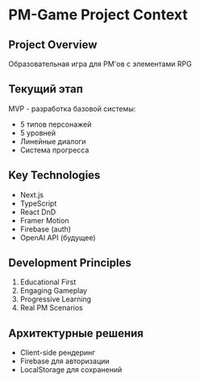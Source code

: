 # PM-Game Project Context

## Project Overview
Образовательная игра для PM'ов с элементами RPG

## Текущий этап
MVP - разработка базовой системы:
- 5 типов персонажей
- 5 уровней
- Линейные диалоги
- Система прогресса

## Key Technologies
- Next.js
- TypeScript
- React DnD
- Framer Motion
- Firebase (auth)
- OpenAI API (будущее)

## Development Principles
1. Educational First
2. Engaging Gameplay
3. Progressive Learning
4. Real PM Scenarios

## Архитектурные решения
- Client-side рендеринг
- Firebase для авторизации
- LocalStorage для сохранений 